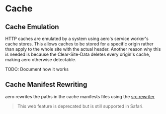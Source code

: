 # Cache

## Cache Emulation

HTTP caches are emulated by a system using aero's service worker's cache stores. This allows caches to be stored for a specific origin rather than apply to the whole site with the actual header. Another reason why this is needed is because the Clear-Site-Data deletes every origin's cache, making aero otherwise detectable.

TODO: Document how it works

## Cache Manifest Rewriting

aero rewrites the paths in the cache manifests files using the [src rewriter](../../src/AeroSandbox/src/shared/src.ts)

> This web feature is deprecated but is still supported in Safari.
